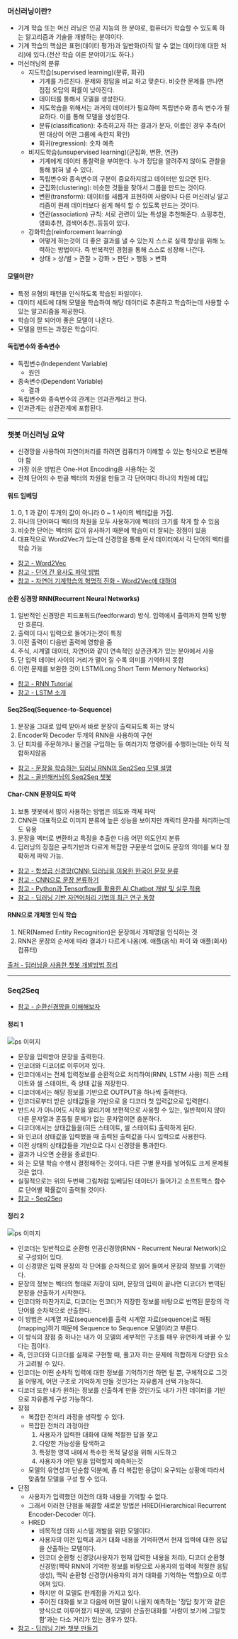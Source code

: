 ### 머신러닝이란?
- 기계 학습 또는 머신 러닝은 인공 지능의 한 분야로, 컴퓨터가 학습할 수 있도록 하는 알고리즘과 기술을 개발하는 분야이다.
- 기계 학습의 핵심은 표현(데이터 평가)과 일반화(아직 알 수 없는 데이터에 대한 처리)에 있다.(전산 학습 이론 분야이기도 하다.)
- 머신러닝의 분류
  - 지도학습(supervised learning)(분류, 회귀)
    - 기계를 가르친다. 문제와 정답을 비교 하고 맞춘다. 비슷한 문제를 만나면 점점 오답의 확률이 낮아진다.
    - 데이터를 통해서 모델을 생성한다.
    - 지도학습을 위해서는 과거의 데이터가 필요하며 독립변수와 종속 변수가 필요하다. 이를 통해 모델을 생성한다.
    - 분류(classification): 추측하고자 하는 결과가 문자, 이름인 경우 추측(어떤 대상이 어떤 그룹에 속한지 확인)
    - 회귀(regression): 숫자 예측
  - 비지도학습(unsupervised learning)(군집화, 변환, 연관)
    - 기계에게 데이터 통찰력을 부여한다. 누가 정답을 알려주지 않아도 관찰을 통해 밝혀 낼 수 있다.
    - 독립변수와 종속변수의 구분이 중요하지않고 데이터만 있으면 된다.
    - 군집화(clustering): 비슷한 것들을 찾아서 그룹을 만드는 것이다. 
    - 변환(transform): 데이터를 새롭게 표현하여 사람이나 다른 머신러닝 알고리즘이 원래 데이터보다 쉽게 해석 할 수 있도록 만드는 것이다.
    - 연관(association) 규칙: 서로 관련이 있는 특성을 추천해준다. 쇼핑추천, 영화추천, 검색어추천..등등이 있다. 
  - 강화학습(reinforcement learning)
    - 어떻게 하는것이 더 좋은 결과를 낼 수 있는지 스스로 실력 향상을 위해 노력하는 방법이다. 즉 반복적인 경험을 통해 스스로 성장해 나간다.
    - 상태 > 상/벌 > 관찰 > 강화 > 판단 > 행동 > 변화

#### 모델이란?
- 특정 유형의 패턴을 인식하도록 학습된 파일이다.
- 데이터 세트에 대해 모델을 학습하여 해당 데이터로 추론하고 학습하는데 사용할 수 있는 알고리즘을 제공한다.
- 학습이 잘 되어야 좋은 모델이 나온다.
- 모델을 만드는 과정은 학습이다.

#### 독립변수와 종속변수
- 독립변수(Independent Variable)
  - 원인
- 종속변수(Dependent Variable)
  - 결과
- 독립변수와 종속변수의 관계는 인과관계라고 한다.
- 인과관계는 상관관계에 포함된다.

---

### 챗봇 머신러닝 요약
- 신경망을 사용하여 자연어처리를 하려면 컴퓨터가 이해할 수 있는 형식으로 변환해야 함
- 가장 쉬운 방법은 One-Hot Encoding을 사용하는 것
- 전체 단어의 수 만큼 벡터의 차원을 만들고 각 단어마다 하나의 차원에 대입

#### 워드 임베딩
1. 0, 1 과 같이 두개의 값이 아니라 0 ~ 1 사이의 벡터값을 가짐.
2. 하나의 단어마다 벡터의 차원을 모두 사용하기에 벡터의 크기를 작게 할 수 있음
3. 비슷한 단어는 벡터의 값이 유사하기 때문에 학습이 더 잘되는 장점이 있음
4. 대표적으로 Word2Vec가 있는데 신경망을 통해 문서 데이터에서 각 단어의 벡터를 학습 가능

- [참고 - Word2Vec](https://dreamgonfly.github.io/blog/word2vec-explained/)
- [참고 - 단어 간 유사도 파악 방법](https://brunch.co.kr/@kakao-it/189)
- [참고 - 자연어 기계학습의 혁명적 진화 - Word2Vec에 대하여](https://www.moreagile.net/2014/11/word2vec.html)

#### 순환 싱경망 RNN(Recurrent Neural Networks)
1. 일반적인 신경망은 피드포워드(feedforward) 방식. 입력에서 출력까지 한쪽 방향만 흐른다.
2. 출력이 다시 입력으로 들어가는것이 특징
3. 이전 출력이 다음번 출력에 영향을 줌
4. 주식, 시계열 데이터, 자연어와 같이 연속적인 상관관계가 있는 분야에서 사용
5. 단 입력 데이터 사이의 거리가 멀어 질 수록 의미를 기억하지 못함
6. 이런 문제를 보완한 것이 LSTM(Long Short Term Memory Networks)

- [참고 - RNN Tutorial](http://aikorea.org/blog/rnn-tutorial-1/)
- [참고 - LSTM 소개](https://brunch.co.kr/@chris-song/9)

#### Seq2Seq(Sequence-to-Sequence)
1. 문장을 그대로 입력 받아서 바로 문장이 출력되도록 하는 방식
2. Encoder와 Decoder 두개의 RNN을 사용하여 구현
3. 단 피자를 주문하거나 물건을 구입하는 등 여러가지 명령어를 수행하는데는 아직 적합하지않음

- [참고 - 문장을 학습하는 딥러닝 RNN의 Seq2Seq 모델 설명](http://aidev.co.kr/chatbotdeeplearning/2273)
- [참고 - 골빈해커님의 Seq2Seq 챗봇](https://github.com/golbin/TensorFlow-Tutorials/tree/master/10%20-%20RNN/ChatBot)

#### Char-CNN 문장의도 파악
1. 보통 챗봇에서 많이 사용하는 방법은 의도와 객체 파악
2. CNN은 대표적으로 이미지 분류에 높은 성능을 보이지만 캐릭터 문자를 처리하는데도 유용
3. 문장을 벡터로 변환하고 특징을 추출한 다음 어떤 의도인지 분류
4. 딥러닝의 장점은 규칙기반과 다르게 복잡한 구문분석 없이도 문장의 의미를 보다 정확하게 파악 가능.

- [참고 - 합성곱 신경망(CNN) 딥러닝을 이용한 한국어 문장 분류](https://docs.likejazz.com/cnn-text-classification-tf/)
- [참고 - CNN으로 문장 분류하기](https://ratsgo.github.io/natural%20language%20processing/2017/03/19/CNN/)
- [참고 - Python과 Tensorflow를 활용한 AI Chatbot 개발 및 실무 적용](https://www.slideshare.net/healess/python-tensorflow-ai-chatbot)
- [참고 - 딥러닝 기반 자연어처리 기법의 최근 연구 동향](https://ratsgo.github.io/natural%20language%20processing/2017/08/16/deepNLP/)

#### RNN으로 개체명 인식 학습
1. NER(Named Entity Recognition)은 문장에서 개체명을 인식하는 것
2. RNN은 문장의 순서에 따라 결과가 다르게 나옴(예. 애플(음식) 파이 와 애플(회사) 컴퓨터)

[출처 - 딥러닝을 사용한 챗봇 개발방법 정리](http://aidev.co.kr/chatbotdeeplearning/3187)

---
### Seq2Seq
- [참고 - 순환신경망을 이해해보자](https://medium.com/humanscape-tech/rnn-recurrent-neural-network-%EC%88%9C%ED%99%98%EC%8B%A0%EA%B2%BD%EB%A7%9D-%EC%9D%84-%EC%9D%B4%ED%95%B4%ED%95%B4%EB%B3%B4%EC%9E%90-1697a5472af2)

#### 정리 1

![ps 이미지](./images/1.png)

- 문장을 입력받아 문장을 출력한다. 
- 인코더와 디코더로 이루어져 있다.
- 인코더에서는 전체 입력정보를  순환적으로 처리하여(RNN, LSTM 사용) 히든 스테이트와 셀 스테이트, 즉 상태 값을 저장한다.
- 디코더에서는 해당 정보를 기반으로 OUTPUT을 하나씩 출력한다.
- 인코더로부터 받은 상태값들을 기반으로 <START>을 디코더 첫 입력값으로 입력한다.
- 반드시 <START>가 아니어도 시작을 알리기에 보편적으로 사용할 수 있는, 일반적이지 않아 다른 문자열과 혼동될 문제가 없는 문자열이면 충분하다.
- 디코더에서는 상태값들을(히든 스테이트, 셀 스테이트) 출력하게 된다.
- <START>와 인코더 상태값을 입력했을 때 출력된 출력값을 다시 입력으로 사용한다.
- 이전 상태의 상태값들을 기반으로 다시 신경망을 통과한다.
- <END> 결과가 나오면 순환을 종료한다.
- <START>와 <END>는 모델 학습 수행시 결정해주는 것이다. 다른 구별 문자를 넣어줘도 크게 문제될 것은 없다.
- 실질적으로는 위의 두번째 그림처럼 임베딩된 데이터가 들어가고 소프트맥스 함수로 단어별 확률값이 출력될 것이다.
- [참고 - Seq2Seq](https://inuplace.tistory.com/580)


#### 정리 2

![ps 이미지](./images/2.png)

- 인코더는 일반적으로 순환형 인공신경망(RNN - Recurrent Neural Network)으로 구성되어 있다.
- 이 신경망은 입력 문장의 각 단어를 순차적으로 읽어 들여서 문장의 정보를 기억한다.
- 문장의 정보는 벡터의 형태로 저장이 되며, 문장의 입력이 끝나면 디코더가 번역된 문장을 산출하기 시작한다.
- 인코더와 마찬가지로, 디코더는 인코더가 저장한 정보를 바탕으로 번역된 문장의 각 단어를 순차적으로 산출한다.
- 이 방법은 시계열 자료(sequence)를 출력 시계열 자료(sequence)로 매핑(mapping)하기 때문에 Sequence to Sequence 모델이라고 부른다.
- 이 방식의 장점 중 하나는 내가 이 모델의 세부적인 구조를 매우 유연하게 바꿀 수 있다는 점이다.
- 즉, 인코더와 디코더를 실제로 구현할 때, 풀고자 하는 문제에 적합하게 다양한 요소가 고려될 수 있다.
- 인코더는 어떤 순차적 입력에 대한 정보를 기억하기만 하면 될 뿐, 구체적으로 그것을 어떻게, 어떤 구조로 기억하게 만들 것인가는 자유롭게 선택 가능하다.
- 디코더 또한 내가 원하는 정보를 산출하게 만들 것인가도 내가 가진 데이터를 기반으로 자유롭게 구성 가능하다.
- 장점
  - 복잡한 전처리 과정을 생략할 수 있다. 
  - 복잡한 전처리 과정이란 
    1. 사용자가 입력한 대화에 대해 적절한 답을 찾고 
    2. 다양한 가능성을 탐색하고
    3. 특정한 영역 내에서 특수한 목적 달성을 위해 시도하고
    4. 사용자가 어떤 말을 입력할지 예측하는것
  - 모델의 유연성과 단순함 덕분에, 좀 더 복잡한 응답이 요구되는 상황에 따라서 맞춤형 모델을 구성 할 수 있다.
- 단점
  - 사용자가 입력했던 이전의 대화 내용을 기억할 수 없다.
  - 그래서 이러한 단점을 해결할 새로운 방법은 HRED(Hierarchical Recurrent Encoder-Decoder 이다.
  - HRED
    - 비목적성 대화 시스템 개발을 위한 모델이다.
    - 사용자의 이전 입력과 과거 대화 내용을 기억하면서 현재 입력에 대한 응답을 산출하는 모델이다.
    - 인코더 순환형 신경망(사용자가 현재 입력한 내용을 처리), 디코더 순환형 신경망(맥락 RNN이 기억한 정보를 바탕으로 사용자의 입력에 적절한 응답 생성), 맥락 순환형 신경망(사용자의 과거 대화를 기억하는 역할)으로 이루어져 있다.
    - 하지만 이 모델도 한계점을 가지고 있다.
    - 주어진 대화를 보고 다음에 어떤 말이 나올지 예측하는 '정답 찾기'와 같은 방식으로 이루어졌기 때문에, 모델이 산출한대화를 '사람이 보기에 그럴듯함'과는 다소 거리가 있는 경우가 있다.
- [참고 - 딥러닝 기반 챗봇 만들기](https://brunch.co.kr/@trost/22)

